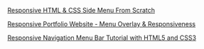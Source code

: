 [Responsive HTML & CSS Side Menu From Scratch](https://www.youtube.com/watch?v=wpGNFGqNfdU)

[Responsive Portfolio Website - Menu Overlay & Responsiveness](https://www.youtube.com/watch?v=92J-3ajM0dI)

[Responsive Navigation Menu Bar Tutorial with HTML5 and CSS3](https://www.youtube.com/watch?v=_-Q3zBakDiQ)